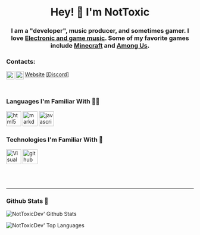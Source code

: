 <!-- Title -->
<h1 align="center">Hey! 👋 I'm NotToxic</h1>
<h3 align="center">I am a "developer", music producer, and sometimes gamer. I love <a href="https://open.spotify.com/playlist/2EFvDL2fetMGfbT4nhcq0C?si=oDcssLK5QSmlnwTnaEdJVQ">Electronic and game music</a>. Some of my favorite games include <a href="https://www.minecraft.net/">Minecraft</a> and <a href="https://store.steampowered.com/app/945360/Among_Us/">Among Us</a>.</h3>

### Contacts:

[<img align="left" alt="NotToxicDev  | YouTube" width="22px" src="https://cdn.jsdelivr.net/npm/simple-icons@v3/icons/youtube.svg" />][youtube]
[<img align="left" alt="NotToxicDev  | Twitter" width="22px" src="https://cdn.jsdelivr.net/npm/simple-icons@v3/icons/twitter.svg" />][twitter]
<a href="https://nottoxicdev.github.io/"> [Website]</a>
<a href="https://dsc.gg/ntg"> [Discord]</a>

<br />

### Languages I'm Familiar With 👨‍💻

[<img src="https://devicons.github.io/devicon/devicon.git/icons/html5/html5-original-wordmark.svg" alt="html5" width="40" height="40"/>][html]
[<img src="https://cdn.onlinewebfonts.com/svg/img_2398.svg" alt="markdown" width="40" height="40"/>][markdown]
[<img src="https://devicons.github.io/devicon/devicon.git/icons/javascript/javascript-original.svg" alt="javascript" width="40" height="40"/>][javascript]

### Technologies I'm Familiar With 🔧

[<img src="https://upload.wikimedia.org/wikipedia/commons/thumb/9/9a/Visual_Studio_Code_1.35_icon.svg/1024px-Visual_Studio_Code_1.35_icon.svg.png" alt="Visual Studio Code" width="40" height="40"/>][vscode]
[<img src="https://devicon.dev/devicon.git/icons/github/github-original.svg" alt="github" width="40" height="40"/>][github]

<br />
<br />

---

### Github Stats 📄

![NotToxicDev' Github Stats](https://github-readme-stats.vercel.app/api?username=NotToxicDev&theme=vue&count_private=true&show_icons=true)

![NotToxicDev' Top Languages](https://github-readme-stats.vercel.app/api/top-langs/?username=NotToxicDev&layout=compact&theme=vue)

[twitter]: https://twitter.com/NotToxicDev
[youtube]: https://youtube.com/UCJukw7GFBmagAWuRLnStvqA

<!-- My Links/Socials -->

[vanillaextract]: https://discord.io/vanillaextract
[website]: https://nottoxicdev.github.io/toxicsite
[twitter]: https://twitter.com/NotToxicDev
[youtube]: https://youtube.com/UCJukw7GFBmagAWuRLnStvqA

<!-- Languages -->

[html]: https://en.wikipedia.org/wiki/HTML
[javascript]: https://en.wikipedia.org/wiki/JavaScript
[markdown]: https://www.markdownguide.org/

<!-- Tools -->

[vscode]: https://code.visualstudio.com/
[github]: https://www.github.com/
